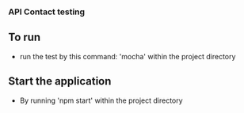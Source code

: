 ### API Contact testing

## To run
 - run the test by this command: 'mocha' within the project directory

 ## Start the application
  - By running 'npm start' within the project directory